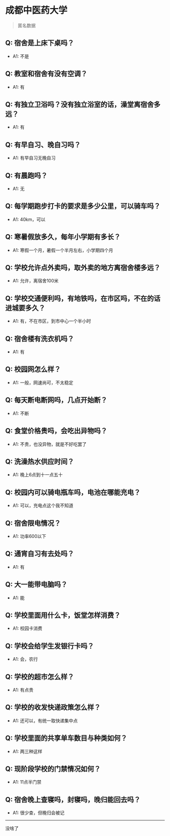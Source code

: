# 成都中医药大学
> 匿名数据
## Q: 宿舍是上床下桌吗？
- A1: 不是
## Q: 教室和宿舍有没有空调？
- A1: 有
## Q: 有独立卫浴吗？没有独立浴室的话，澡堂离宿舍多远？
- A1: 有
## Q: 有早自习、晚自习吗？
- A1: 有早自习无晚自习
## Q: 有晨跑吗？
- A1: 无
## Q: 每学期跑步打卡的要求是多少公里，可以骑车吗？
- A1: 40km，可以
## Q: 寒暑假放多久，每年小学期有多长？
- A1: 寒假一个月，暑假一个半月左右，小学期四个月
## Q: 学校允许点外卖吗，取外卖的地方离宿舍楼多远？
- A1: 允许，离宿舍100米
## Q: 学校交通便利吗，有地铁吗，在市区吗，不在的话进城要多久？
- A1: 有，不在市区，到市中心一个半小时
## Q: 宿舍楼有洗衣机吗？
- A1: 有
## Q: 校园网怎么样？
- A1: 一般，网速尚可，不太稳定
## Q: 每天断电断网吗，几点开始断？
- A1: 不断
## Q: 食堂价格贵吗，会吃出异物吗？
- A1: 不贵，也没异物，就是不好吃罢了
## Q: 洗澡热水供应时间？
- A1: 晚上6点到十一点五十
## Q: 校园内可以骑电瓶车吗，电池在哪能充电？
- A1: 可以，充电点这个我不知道
## Q: 宿舍限电情况？
- A1: 功率600以下
## Q: 通宵自习有去处吗？
- A1: 有
## Q: 大一能带电脑吗？
- A1: 能
## Q: 学校里面用什么卡，饭堂怎样消费？
- A1: 校园卡消费
## Q: 学校会给学生发银行卡吗？
- A1: 会，农行
## Q: 学校的超市怎么样？
- A1: 有点贵
## Q: 学校的收发快递政策怎么样？
- A1: 还可以，有统一取快递集中点
## Q: 学校里面的共享单车数目与种类如何？
- A1: 两三种这样
## Q: 现阶段学校的门禁情况如何？
- A1: 11点半门禁
## Q: 宿舍晚上查寝吗，封寝吗，晚归能回去吗？
- A1: 很少查，但晚归会被记
***
没啥了